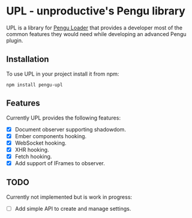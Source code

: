 # UPL - unproductive's Pengu library
UPL is a library for [Pengu Loader](https://pengu.lol/) that provides a developer most of the common features they would need while developing an advanced Pengu plugin.

## Installation
To use UPL in your project install it from npm:
```
npm install pengu-upl
```

## Features
Currently UPL provides the following features:
- [X] Document observer supporting shadowdom.
- [X] Ember components hooking.
- [X] WebSocket hooking.
- [X] XHR hooking.
- [X] Fetch hooking.
- [X] Add support of IFrames to observer.

## TODO
Currently not implemented but is work in progress:
- [ ] Add simple API to create and manage settings.
